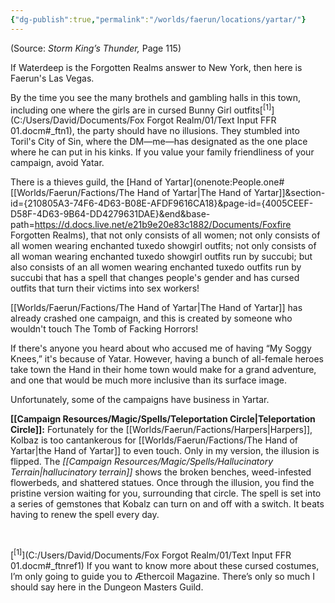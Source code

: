 ```yaml
---
{"dg-publish":true,"permalink":"/worlds/faerun/locations/yartar/"}
---
```



(Source: *Storm King’s Thunder,* Page 115)

If Waterdeep is the Forgotten Realms answer to New York, then here is Faerun's Las Vegas.

By the time you see the many brothels and gambling halls in this town, including one where the girls are in cursed Bunny Girl outfits[<sup>\[1\]</sup>](C:/Users/David/Documents/Fox Forgot Realm/01/Text Input FFR 01.docm#_ftn1), the party should have no illusions. They stumbled into Toril's City of Sin, where the DM—me—has designated as the one place where he can put in his kinks. If you value your family friendliness of your campaign, avoid Yatar.

There is a thieves guild, the [Hand of Yartar](onenote:People.one#[[Worlds/Faerun/Factions/The Hand of Yartar\|The Hand of Yartar]]&section-id={210805A3-74F6-4D63-B08E-AFDF9616CA18}&page-id={4005CEEF-D58F-4D63-9B64-DD4279631DAE}&end&base-path=https://d.docs.live.net/e21b9e20e83c1882/Documents/Foxfire Forgotten Realms), that not only consists of all women; not only consists of all women wearing enchanted tuxedo showgirl outfits; not only consists of all woman wearing enchanted tuxedo showgirl outfits run by succubi; but also consists of an all women wearing enchanted tuxedo outfits run by succubi that has a spell that changes people's gender and has cursed outfits that turn their victims into sex workers!

[[Worlds/Faerun/Factions/The Hand of Yartar\|The Hand of Yartar]] has already crashed one campaign, and this is created by someone who wouldn't touch The Tomb of Facking Horrors!

If there's anyone you heard about who accused me of having “My Soggy Knees,” it's because of Yatar. However, having a bunch of all-female heroes take town the Hand in their home town would make for a grand adventure, and one that would be much more inclusive than its surface image.

Unfortunately, some of the campaigns have business in Yartar.

**[[Campaign Resources/Magic/Spells/Teleportation Circle\|Teleportation Circle]]:** Fortunately for the [[Worlds/Faerun/Factions/Harpers\|Harpers]], Kolbaz is too cantankerous for [[Worlds/Faerun/Factions/The Hand of Yartar\|the Hand of Yartar]] to even touch. Only in my version, the illusion is flipped. The *[[Campaign Resources/Magic/Spells/Hallucinatory Terrain\|hallucinatory terrain]]* shows the broken benches, weed-infested flowerbeds, and shattered statues. Once through the illusion, you find the pristine version waiting for you, surrounding that circle. The spell is set into a series of gemstones that Kobalz can turn on and off with a switch. It beats having to renew the spell every day.

 

[<sup>\[1\]</sup>](C:/Users/David/Documents/Fox Forgot Realm/01/Text Input FFR 01.docm#_ftnref1) If you want to know more about these cursed costumes, I’m only going to guide you to Æthercoil Magazine. There’s only so much I should say here in the Dungeon Masters Guild.

